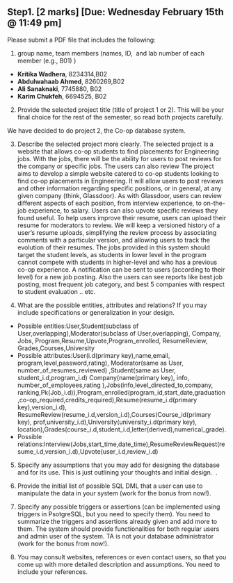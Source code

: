 ## Step1. [2 marks] [Due: Wednesday February 15th @ 11:49 pm] 

Please submit a PDF file that includes the following:

1. group name, team members (names, ID,  and lab number of each member (e.g., B01) )
  - **Kritika Wadhera**, 8234314,B02
  - **Abdulwahaab Ahmed**, 8260269,B02
  - **Ali Sanaknaki**,  7745880, B02
  - **Karim Chukfeh**, 6694525, B02

2. Provide the selected project title (title of project 1 or 2). This will be your final choice for the rest of the semester, so read both projects carefully. 

  We have decided to do project 2, the Co-op database system.

3. Describe the selected project more clearly. 
The selected project is a website that allows co-op students to find placements for Engineering jobs. With the jobs, there will be the ability for users to post reviews for the company or specific jobs. The users can also review 
The	project	aims	to	develop	a	simple	website	catered	to	co-op	students	looking	to	find	co-op	placements	in	Engineering.	It	will	allow	users	to	post	reviews	and	other	information	regarding	specific	positions,	or	in	general,	at	any	given	company	(think,	Glassdoor).	As	with	Glassdoor,	users	can	review	different	aspects	of	each	position,	from	interview	experience,	to	on-the-job	experience,	to	salary.	Users	can	also	upvote	specific	reviews	they	found	useful.	To	help	users	improve	their	resume,	users	can	upload	their	resume	for	moderators	to	review.	We	will	keep	a	versioned	history	of	a	user’s	resume	uploads,	simplifying	the	review	process	by	associating	comments	with	a	particular	version,	and	allowing	users	to	track	the	evolution	of	their	resumes.	The	jobs	provided	in	this	system	should	target	the	student	levels,	as	students	in	lower	level	in	the	program	cannot	compete	with	students	in	higher-level	and	who	has	a	previous	co-op	experience.		A	notification	can	be	sent	to	users	(according	to	their	level)	for	a	new	job	posting.	Also	the	users	can	see	
reports	like	best	job	posting,	most	frequent	job	category,	and	best	5	companies	with	respect	to	student	evaluation	..	etc.

4. What are the possible entities, attributes and relations? If you may include specifications or generalization in your design.  
  - Possible entities:User,Student(subclass of User,overlapping),Moderator(subclass of User,overlapping), Company, Jobs, Program,Resume,Upvote,Program_enrolled, ResumeReview, Grades,Courses,University
  - Possible attributes:User(i.d(primary key),name,email, program,level,password,rating), Moderator(same as User, number_of_resumes_reviewed) ,Student(same as User, student_i.d,program_i.d) Company(name(primary key), info, number_of_employees,rating ),Jobs(info,level_directed_to,company, ranking,Pk(Job_i.d)),Program_enrolled(program_id,start_date,graduation,co-op_required,credits_required),Resume(resume_i.d(primary key),version_i.d), ResumeReview(resume_i.d,version_i.d),Courses(Course_id(primary key), prof,university_i.d),University(university_i.d(primary key), location),Grades(course_i.d,student_i.d,letter(derived),numerical_grade).
  - Possible relations:Interview(Jobs,start_time,date_time),ResumeReviewRequest(resume_i.d,version_i.d),Upvote(user_i.d,review_i.d)

5. Specify any assumptions that you may add for designing the database and for its use. This is just outlining your thoughts and initial design.  . 

6. Provide the initial list of possible SQL DML that a user can use to manipulate the data in your system (work for the bonus from now!). 

7. Specify any possible triggers or assertions (can be implemented using triggers in PsotgreSQL, but you need to specify them). You need to summarize the triggers and assertions already given and add more to them. The system should provide functionalities for both regular users and admin user of the system. TA is not your database administrator (work for the bonus from now!). 

8. You may consult websites, references or even contact users, so that you come up with more detailed description and assumptions. You need to include your references. 
